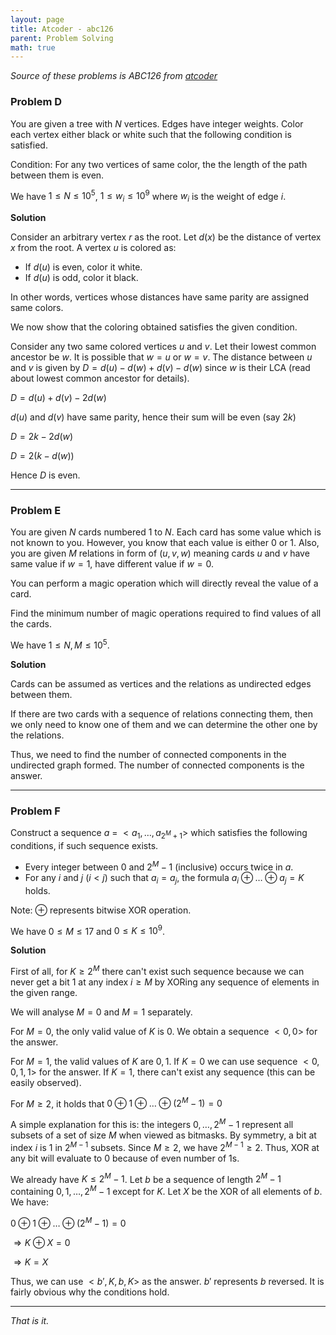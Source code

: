 ```yaml
---
layout: page
title: Atcoder - abc126
parent: Problem Solving
math: true
---
```


*Source of these problems is ABC126 from [atcoder](http://atcoder.jp)*

### Problem D

You are given a tree with $N$ vertices. Edges have
integer weights. Color each vertex either black or white
such that the following condition is satisfied.

Condition: For any two vertices of same color, the
the length of the path between them is even.

We have $1 \le N \le 10^5$, $1 \le w_i \le 10^9$ 
where $w_i$ is the weight of edge $i$.

**Solution**

Consider an arbitrary vertex $r$ as the root.
Let $d(x)$ be the distance of vertex $x$ from the root.
A vertex $u$ is colored as:
- If $d(u)$ is even, color it white.
- If $d(u)$ is odd, color it black.

In other words, vertices whose distances have
same parity are assigned same colors.

We now show that the coloring obtained satisfies the
given condition.

Consider any two same colored vertices $u$ and $v$.
Let their lowest common ancestor be $w$. It is possible 
that $w = u$ or $w = v$. 
The distance between $u$ and $v$ is given by
$D = d(u) - d(w) + d(v) - d(w)$ since $w$ is their LCA
(read about lowest common ancestor for details).

$D = d(u) + d(v) - 2d(w)$

$d(u)$ and $d(v)$ have same parity, hence their sum
will be even (say $2k$)

$D = 2k - 2d(w)$

$D = 2(k - d(w))$

Hence $D$ is even.

***

### Problem E

You are given $N$ cards numbered $1$ to $N$. Each card has some value
which is not known to you. However, you know that
each value is either $0$ or $1$. Also, you are given
$M$ relations in form of $(u, v, w)$ meaning cards $u$
and $v$ have same value if $w = 1$, have different value
if $w = 0$.

You can perform a magic operation which will directly
reveal the value of a card.

Find the minimum number of magic operations required
to find values of all the cards.

We have $1 \le N, M \le 10^5$.

**Solution**

Cards can be assumed as vertices and the relations
as undirected edges between them.

If there are two cards with a sequence of relations
connecting them, then we only need to know one of them and we can
determine the other one by the relations.

Thus, we need to find the number of connected components
in the undirected graph formed. The number of connected
components is the answer.

***

### Problem F

Construct a sequence $a$ = $<a_1,\ldots,a_{2^M+1}>$ which satisfies
the following conditions, if such sequence exists.
- Every integer between $0$ and $2^M-1$ (inclusive) occurs twice in $a$.
- For any $i$ and $j$ ($i < j$) such that $a_i = a_j$, the formula
$a_i \oplus \ldots \oplus a_j = K$ holds.

Note: $\oplus$ represents bitwise XOR operation.

We have $0 \le M \le 17$ and $0 \le K \le 10^9$.

**Solution**

First of all, for $K \ge 2^M$ there can't exist such sequence because
we can never get a bit $1$ at any index $i \ge M$ by XORing any sequence
of elements in the given range.

We will analyse $M=0$ and $M=1$ separately.

For $M=0$, the only valid value of $K$ is $0$. We obtain a sequence $<0, 0>$
for the answer.

For $M=1$, the valid values of $K$ are $0, 1$. If $K=0$ we can use sequence
$<0,0,1,1>$ for the answer. If $K=1$, there can't exist any sequence (this can
be easily observed).

For $M \ge 2$, it holds that $0 \oplus 1 \oplus \ldots \oplus (2^M-1) = 0$

A simple explanation for this is: the integers $0,\ldots,2^M-1$ represent
all subsets of a set of size $M$ when viewed as bitmasks. By symmetry,
a bit at index $i$ is $1$ in $2^{M-1}$ subsets.
Since $M \ge 2$, we have $2^{M-1} \ge 2$. Thus, XOR at any bit will evaluate
to $0$ because of even number of $1$s.

We already have $K \le 2^M-1$. Let $b$ be a sequence of length $2^M-1$ 
containing $0,1,\ldots,2^M-1$ except for $K$. Let $X$ be the XOR of all 
elements of $b$. We have:

$0 \oplus 1 \oplus \ldots \oplus (2^M-1) = 0$

$\Rightarrow K \oplus X = 0$

$\Rightarrow K = X$

Thus, we can use $<b', K, b, K>$ as the answer. $b'$ represents $b$ reversed.
It is fairly obvious why the conditions hold.

***

*That is it.*